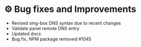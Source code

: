 # ⚙️ Bug fixes and Improvements

- Revised sing-box DNS syntax due to recent changes
- Validate panel remote DNS entry
- Updated docs
- Bug fix, NPM package removed #1045
